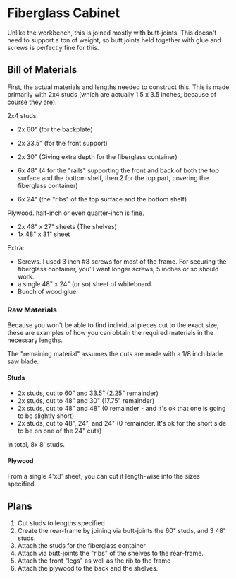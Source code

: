 # Fiberglass Cabinet

Unlike the workbench, this is joined mostly with butt-joints. This doesn't need to support a ton of weight, so butt joints held together with glue and screws is perfectly fine for this.

## Bill of Materials

First, the actual materials and lengths needed to construct this. This is made primarily with 2x4 studs (which are actually 1.5 x 3.5 inches, because of course they are).

2x4 studs:

- 2x 60" (for the backplate)
- 2x 33.5" (for the front support)

- 2x 30" (Giving extra depth for the fiberglass container)
- 6x 48" (4 for the "rails" supporting the front and back of both the top surface and the bottom shelf, then 2 for the top part, covering the fiberglass container)
- 6x 24" (the "ribs" of the top surface and the bottom shelf)

Plywood. half-inch or even quarter-inch is fine.

- 2x 48" x 27" sheets (The shelves)
- 1x 48" x 31" sheet

Extra:

- Screws. I used 3 inch \#8 screws for most of the frame. For securing the fiberglass container, you'll want longer screws, 5 inches or so should work.
- a single 48" x 24" (or so) sheet of whiteboard.
- Bunch of wood glue.

### Raw Materials

Because you won't be able to find individual pieces cut to the exact size, these are examples of how you can obtain the required materials in the necessary lengths.

The "remaining material" assumes the cuts are made with a 1/8 inch blade saw blade.

#### Studs

- 2x studs, cut to 60" and 33.5" (2.25" remainder)
- 2x studs, cut to 48" and 30" (17.75" remainder)
- 2x studs, cut to 48" and 48" (0 remainder - and it's ok that one is going to be slightly short)
- 2x studs, cut to 48", 24", and 24" (0 remainder. It's ok for the short side to be on one of the 24" cuts)

In total, 8x 8' studs.

#### Plywood

From a single 4'x8' sheet, you can cut it length-wise into the sizes specified.

## Plans

1. Cut studs to lengths specified
2. Create the rear-frame by joining via butt-joints the 60" studs, and 3 48" studs.
3. Attach the studs for the fiberglass container
4. Attach via butt-joints the "ribs" of the shelves to the rear-frame.
5. Attach the front "legs" as well as the rib to the frame
6. Attach the plywood to the back and the shelves.
